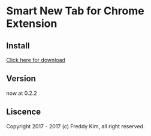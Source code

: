# Smart New Tab for Chrome Extension

## Install
[Click here for download](https://chrome.google.com/webstore/detail/smart-new-tab/oeohomifglhjfeecdiehfnpbggacniaa)

## Version
now at 0.2.2

## Liscence
Copyright 2017 - 2017 (c) Freddy Kim, all right reserved.
